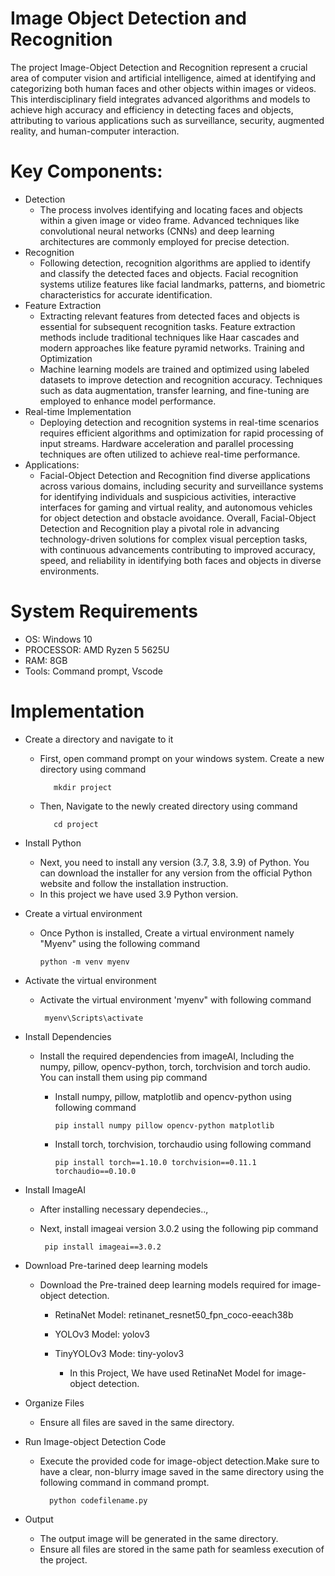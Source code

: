 # Image Object Detection and Recognition
The project Image-Object Detection and Recognition represent a crucial area of computer vision and artificial intelligence, aimed at identifying and categorizing both human faces and other objects within images or videos. This interdisciplinary field integrates advanced algorithms and models to achieve high accuracy and efficiency in detecting faces and objects, attributing to various applications such as surveillance, security, augmented reality, and human-computer interaction.

# Key Components:

 - Detection
    - The process involves identifying and locating faces and objects within a given image or video frame. Advanced techniques like convolutional neural networks (CNNs) and deep learning architectures are commonly employed for precise detection.
 - Recognition
    - Following detection, recognition algorithms are applied to identify and classify the detected faces and objects. Facial recognition systems utilize features like facial landmarks, patterns, and biometric characteristics for accurate identification.
 - Feature Extraction
    -  Extracting relevant features from detected faces and objects is essential for subsequent recognition tasks. Feature extraction methods include traditional techniques like Haar cascades and modern approaches like feature pyramid networks.
Training and Optimization
    - Machine learning models are trained and optimized using labeled datasets to improve detection and recognition accuracy. Techniques such as data augmentation, transfer learning, and fine-tuning are employed to enhance model performance.
 - Real-time Implementation
    - Deploying detection and recognition systems in real-time scenarios requires efficient algorithms and optimization for rapid processing of input streams. Hardware acceleration and parallel processing techniques are often utilized to achieve real-time performance.
 - Applications:
    - Facial-Object Detection and Recognition find diverse applications across various domains, including security and surveillance systems for identifying individuals and suspicious activities, interactive interfaces for gaming and virtual reality, and autonomous vehicles for object detection and obstacle avoidance.
Overall, Facial-Object Detection and Recognition play a pivotal role in advancing technology-driven solutions for complex visual perception tasks, with continuous advancements contributing to improved accuracy, speed, and reliability in identifying both faces and objects in diverse environments.

# System Requirements
 - OS: Windows 10
 - PROCESSOR: AMD Ryzen 5 5625U
 - RAM: 8GB
 - Tools: Command prompt, Vscode

# Implementation
 - Create a directory and navigate to it
   - First, open command prompt on your windows system. Create a new directory using command

            mkdir project
     
   - Then, Navigate to the newly created directory using command
   
            cd project


 - Install Python
    - Next, you need to install any version (3.7, 3.8, 3.9) of Python. You can download the installer for any version from the official Python website and follow the installation instruction.
    - In this project we have used 3.9 Python version.


 - Create a virtual environment
    - Once Python is installed, Create a virtual environment namely "Myenv" using the following command
  
          python -m venv myenv

      

 - Activate the  virtual environment
    - Activate the virtual environment 'myenv" with following command

           myenv\Scripts\activate


 - Install Dependencies
    - Install the required dependencies from imageAI, Including the numpy, pillow, opencv-python, torch, torchvision and torch audio. You can install them using pip command
       - Install numpy, pillow, matplotlib and opencv-python using following command

             pip install numpy pillow opencv-python matplotlib

       - Install torch, torchvision, torchaudio using following command

             pip install torch==1.10.0 torchvision==0.11.1 torchaudio==0.10.0


 - Install ImageAI
    - After installing necessary dependecies..,
    - Next, install imageai version 3.0.2 using the following pip command

           pip install imageai==3.0.2


 - Download Pre-tarined deep learning models
    - Download the Pre-trained deep learning models required for image-object detection.
       - RetinaNet Model: retinanet_resnet50_fpn_coco-eeach38b
       - YOLOv3 Model: yolov3
       - TinyYOLOv3 Mode: tiny-yolov3
         
           -  In this Project, We have used RetinaNet Model for image-object detection.

 - Organize Files
    - Ensure all files are saved in the same directory.

 - Run Image-object Detection Code
    - Execute the provided code for image-object detection.Make sure to have a clear, non-blurry image saved in the same directory using the following command in command prompt.
  
            python codefilename.py

 - Output
    - The output image will be generated in the same directory.
    - Ensure all files are stored in the same path for seamless execution of the project.

